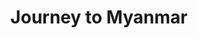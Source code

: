 ---
layout: post
title: 'Journey to Myanmar'
story: 'http://apps.bostonglobe.com/graphics/2015/05/myanmar/part-1.html'
text: 'A visual travel essay combining photo, video, and audio explores the regions of Myanmar.' 
vimeo: '<iframe src="https://player.vimeo.com/video/128647285?color=ffffff&title=0&byline=0&portrait=0" width="640" height="417" frameborder="0" webkitallowfullscreen mozallowfullscreen allowfullscreen></iframe>'
mobile: 'myanmar'
---
